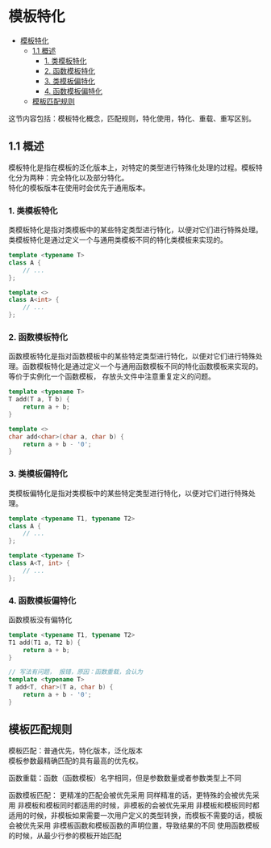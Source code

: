 <!--
 * Copyright (C) 2024 zgscsed. All rights reserved.
 * @filename: file name
 * @Author: zgscsed
 * @Date: 2024-02-08 21:19:16
 * @LastEditors: zgscsed
 * @LastEditTime: 2024-02-11 18:43:12
 * @Description: 模板特化总结
-->

# 模板特化

- [模板特化](#模板特化)
  - [1.1 概述](#11-概述)
    - [1. 类模板特化](#1-类模板特化)
    - [2. 函数模板特化](#2-函数模板特化)
    - [3. 类模板偏特化](#3-类模板偏特化)
    - [4. 函数模板偏特化](#4-函数模板偏特化)
  - [模板匹配规则](#模板匹配规则)

这节内容包括：模板特化概念，匹配规则，特化使用，特化、重载、重写区别。

## 1.1 概述

模板特化是指在模板的泛化版本上，对特定的类型进行特殊化处理的过程。模板特化分为两种：完全特化以及部分特化。  
特化的模板版本在使用时会优先于通用版本。

### 1. 类模板特化

类模板特化是指对类模板中的某些特定类型进行特化，以便对它们进行特殊处理。类模板特化是通过定义一个与通用类模板不同的特化类模板来实现的。

```cpp
template <typename T>
class A {
    // ...
};

template <>
class A<int> {
    // ...
};
```

### 2. 函数模板特化

函数模板特化是指对函数模板中的某些特定类型进行特化，以便对它们进行特殊处理。函数模板特化是通过定义一个与通用函数模板不同的特化函数模板来实现的。
等价于实例化一个函数模板， 存放头文件中注意重复定义的问题。

```cpp
template <typename T>
T add(T a, T b) {
    return a + b;
}

template <>
char add<char>(char a, char b) {
    return a + b - '0';
}
```

### 3. 类模板偏特化

类模板偏特化是指对类模板中的某些特定类型进行特化，以便对它们进行特殊处理。

```cpp
template <typename T1, typename T2>
class A {
    // ...
};

template <typename T>
class A<T, int> {
    // ...
};
```

### 4. 函数模板偏特化

函数模板没有偏特化

```cpp
template <typename T1, typename T2>
T1 add(T1 a, T2 b) {
    return a + b;
}

// 写法有问题， 报错，原因：函数重载，会认为
template <typename T>
T add<T, char>(T a, char b) {
    return a + b - '0';
}
```

## 模板匹配规则

模板匹配：普通优先，特化版本，泛化版本  
模板参数最精确匹配的具有最高的优先权。

函数重载：函数（函数模板）名字相同，但是参数数量或者参数类型上不同

函数模板匹配：
    更精准的匹配会被优先采用
    同样精准的话，更特殊的会被优先采用
    非模板和模板同时都适用的时候，非模板的会被优先采用
    非模板和模板同时都适用的时候，非模板如果需要一次用户定义的类型转换，而模板不需要的话，模板会被优先采用
    非模板函数和模板函数的声明位置，导致结果的不同
    使用函数模板的时候，从最少行参的模板开始匹配